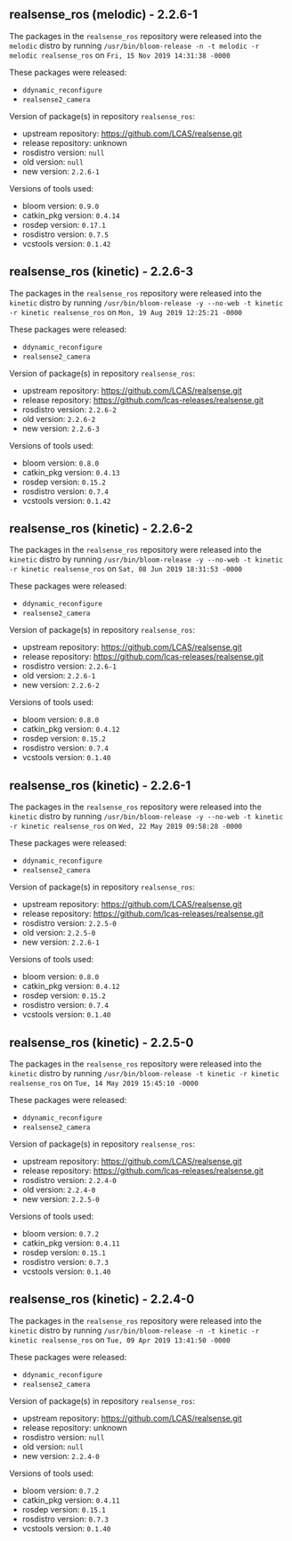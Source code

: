 ## realsense_ros (melodic) - 2.2.6-1

The packages in the `realsense_ros` repository were released into the `melodic` distro by running `/usr/bin/bloom-release -n -t melodic -r melodic realsense_ros` on `Fri, 15 Nov 2019 14:31:38 -0000`

These packages were released:
- `ddynamic_reconfigure`
- `realsense2_camera`

Version of package(s) in repository `realsense_ros`:

- upstream repository: https://github.com/LCAS/realsense.git
- release repository: unknown
- rosdistro version: `null`
- old version: `null`
- new version: `2.2.6-1`

Versions of tools used:

- bloom version: `0.9.0`
- catkin_pkg version: `0.4.14`
- rosdep version: `0.17.1`
- rosdistro version: `0.7.5`
- vcstools version: `0.1.42`


## realsense_ros (kinetic) - 2.2.6-3

The packages in the `realsense_ros` repository were released into the `kinetic` distro by running `/usr/bin/bloom-release -y --no-web -t kinetic -r kinetic realsense_ros` on `Mon, 19 Aug 2019 12:25:21 -0000`

These packages were released:
- `ddynamic_reconfigure`
- `realsense2_camera`

Version of package(s) in repository `realsense_ros`:

- upstream repository: https://github.com/LCAS/realsense.git
- release repository: https://github.com/lcas-releases/realsense.git
- rosdistro version: `2.2.6-2`
- old version: `2.2.6-2`
- new version: `2.2.6-3`

Versions of tools used:

- bloom version: `0.8.0`
- catkin_pkg version: `0.4.13`
- rosdep version: `0.15.2`
- rosdistro version: `0.7.4`
- vcstools version: `0.1.42`


## realsense_ros (kinetic) - 2.2.6-2

The packages in the `realsense_ros` repository were released into the `kinetic` distro by running `/usr/bin/bloom-release -y --no-web -t kinetic -r kinetic realsense_ros` on `Sat, 08 Jun 2019 18:31:53 -0000`

These packages were released:
- `ddynamic_reconfigure`
- `realsense2_camera`

Version of package(s) in repository `realsense_ros`:

- upstream repository: https://github.com/LCAS/realsense.git
- release repository: https://github.com/lcas-releases/realsense.git
- rosdistro version: `2.2.6-1`
- old version: `2.2.6-1`
- new version: `2.2.6-2`

Versions of tools used:

- bloom version: `0.8.0`
- catkin_pkg version: `0.4.12`
- rosdep version: `0.15.2`
- rosdistro version: `0.7.4`
- vcstools version: `0.1.40`


## realsense_ros (kinetic) - 2.2.6-1

The packages in the `realsense_ros` repository were released into the `kinetic` distro by running `/usr/bin/bloom-release -y --no-web -t kinetic -r kinetic realsense_ros` on `Wed, 22 May 2019 09:58:28 -0000`

These packages were released:
- `ddynamic_reconfigure`
- `realsense2_camera`

Version of package(s) in repository `realsense_ros`:

- upstream repository: https://github.com/LCAS/realsense.git
- release repository: https://github.com/lcas-releases/realsense.git
- rosdistro version: `2.2.5-0`
- old version: `2.2.5-0`
- new version: `2.2.6-1`

Versions of tools used:

- bloom version: `0.8.0`
- catkin_pkg version: `0.4.12`
- rosdep version: `0.15.2`
- rosdistro version: `0.7.4`
- vcstools version: `0.1.40`


## realsense_ros (kinetic) - 2.2.5-0

The packages in the `realsense_ros` repository were released into the `kinetic` distro by running `/usr/bin/bloom-release -t kinetic -r kinetic realsense_ros` on `Tue, 14 May 2019 15:45:10 -0000`

These packages were released:
- `ddynamic_reconfigure`
- `realsense2_camera`

Version of package(s) in repository `realsense_ros`:

- upstream repository: https://github.com/LCAS/realsense.git
- release repository: https://github.com/lcas-releases/realsense.git
- rosdistro version: `2.2.4-0`
- old version: `2.2.4-0`
- new version: `2.2.5-0`

Versions of tools used:

- bloom version: `0.7.2`
- catkin_pkg version: `0.4.11`
- rosdep version: `0.15.1`
- rosdistro version: `0.7.3`
- vcstools version: `0.1.40`


## realsense_ros (kinetic) - 2.2.4-0

The packages in the `realsense_ros` repository were released into the `kinetic` distro by running `/usr/bin/bloom-release -n -t kinetic -r kinetic realsense_ros` on `Tue, 09 Apr 2019 13:41:50 -0000`

These packages were released:
- `ddynamic_reconfigure`
- `realsense2_camera`

Version of package(s) in repository `realsense_ros`:

- upstream repository: https://github.com/LCAS/realsense.git
- release repository: unknown
- rosdistro version: `null`
- old version: `null`
- new version: `2.2.4-0`

Versions of tools used:

- bloom version: `0.7.2`
- catkin_pkg version: `0.4.11`
- rosdep version: `0.15.1`
- rosdistro version: `0.7.3`
- vcstools version: `0.1.40`


